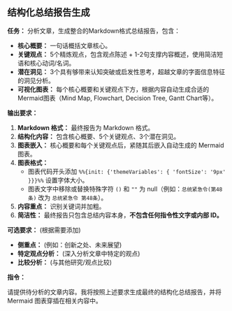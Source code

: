 ## 结构化总结报告生成

**任务：** 分析文章，生成整合的Markdown格式总结报告，包含：

*   **核心概要：** 一句话概括文章核心。
*   **关键观点：** 5个精炼观点，包含观点陈述 + 1-2句支撑内容概述，使用简洁短语和核心动词/名词。
*   **潜在洞见：** 3个具有够带来认知突破或启发性思考，超越文章的字面信息特征的洞见分析。
*   **可视化图表：** 每个核心概要和关键观点下方，根据内容自动生成合适的Mermaid图表（Mind Map, Flowchart, Decision Tree, Gantt Chart等）。

**输出要求：**

1.  **Markdown 格式：** 最终报告为 Markdown 格式。
2.  **结构化内容：** 包含核心概要、5个关键观点、3个潜在洞见。
3.  **图表嵌入：** 核心概要和每个关键观点后，紧随其后嵌入自动生成的 Mermaid 图表。
4.  **图表格式：**
    *   图表代码开头添加 `%%{init: {'themeVariables': { 'fontSize': '9px' }}}%%` 设置字体大小。
    *   图表文字中移除或替换特殊字符 `()` 和 `""` 为 null（例如：`总统紧急令(第48条)` 改为 `总统紧急令 第48条`）。
5.  **内容重点：** 识别关键词并加粗。
6.  **简洁性：**  最终报告只包含总结内容本身，**不包含任何指令性文字或内部 ID。**

**可选要求：** (根据需要添加)

*   **侧重点：** (例如：创新之处、未来展望)
*   **特定观点分析：** (深入分析文章中特定的观点)
*   **比较分析：** (与其他研究/观点比较)

**指令：**

请提供待分析的文章内容。我将按照上述要求生成最终的结构化总结报告，并将 Mermaid 图表穿插在相关内容中。
